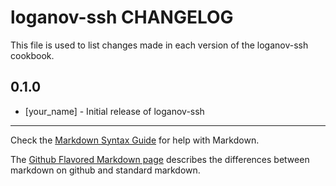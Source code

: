 loganov-ssh CHANGELOG
=====================

This file is used to list changes made in each version of the loganov-ssh cookbook.

0.1.0
-----
- [your_name] - Initial release of loganov-ssh

- - -
Check the [Markdown Syntax Guide](http://daringfireball.net/projects/markdown/syntax) for help with Markdown.

The [Github Flavored Markdown page](http://github.github.com/github-flavored-markdown/) describes the differences between markdown on github and standard markdown.
